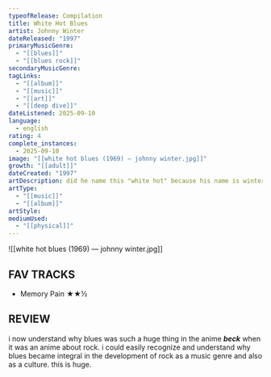 ```yaml
---
typeofRelease: Compilation
title: White Hot Blues
artist: Johnny Winter
dateReleased: "1997"
primaryMusicGenre:
  - "[[blues]]"
  - "[[blues rock]]"
secondaryMusicGenre:
tagLinks:
  - "[[album]]"
  - "[[music]]"
  - "[[art]]"
  - "[[deep dive]]"
dateListened: 2025-09-10
language:
  - english
rating: 4
complete_instances:
  - 2025-09-10
image: "[[white hot blues (1969) — johnny winter.jpg]]"
growth: "[[adult]]"
dateCreated: "1997"
artDescription: did he name this "white hot" because his name is winter?
artType:
  - "[[music]]"
  - "[[album]]"
artStyle:
mediumUsed:
  - "[[physical]]"
---
```

![[white hot blues (1969) — johnny winter.jpg]]
## FAV TRACKS

- Memory Pain ★★½
## REVIEW

i now understand why blues was such a huge thing in the anime ***beck*** when it was an anime about rock. i could easily recognize and understand why blues became integral in the development of rock as a music genre and also as a culture. this is huge.